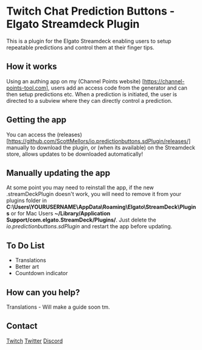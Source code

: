 # Twitch Chat Prediction Buttons - Elgato Streamdeck Plugin

This is a plugin for the Elgato Streamdeck enabling users to setup repeatable predictions and control them at their finger tips.

## How it works

Using an authing app on my (Channel Points website) [https://channel-points-tool.com], users add an access code from the generator and can then setup predictions etc. When a prediction is initiated, the user is directed to a subview where they can directly control a prediction.

## Getting the app

You can access the (releases) [https://github.com/ScottMellors/io.predictionbuttons.sdPlugin/releases/] manually to download the plugin, or (when its available) on the Streamdeck store, allows updates to be downloaded automatically!

## Manually updating the app

At some point you may need to reinstall the app, if the new .streamDeckPlugin doesn't work, you will need to remove it from your plugins folder in **C:\Users\YOURUSERNAME\AppData\Roaming\Elgato\StreamDeck\Plugins** or for Mac Users **~/Library/Application Support/com.elgato.StreamDeck/Plugins/**. Just delete the *io.predictionbuttons.sdPlugin* and restart the app before updating.

## To Do List

- Translations
- Better art
- Countdown indicator

## How can you help?

Translations - Will make a guide soon tm.

## Contact

[Twitch](twitch.tv/ghostlytuna)
[Twitter](twitter.com/ghostlytuna)
[Discord](https://discordapp.com/invite/S67P7UH)

